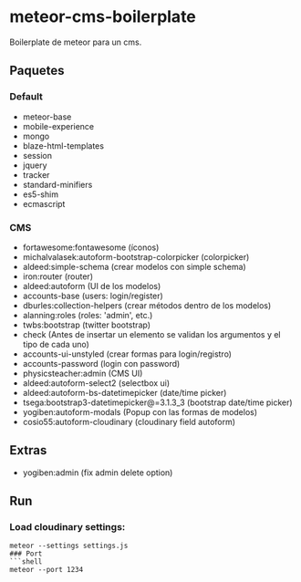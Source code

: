 # meteor-cms-boilerplate
Boilerplate de meteor para un cms.

## Paquetes

### Default
* meteor-base             
* mobile-experience       
* mongo                   
* blaze-html-templates    
* session                 
* jquery                  
* tracker                 
* standard-minifiers     
* es5-shim               
* ecmascript             

### CMS 
* fortawesome:fontawesome                        (íconos)
* michalvalasek:autoform-bootstrap-colorpicker   (colorpicker)
* aldeed:simple-schema                           (crear modelos con simple schema)
* iron:router                                    (router)
* aldeed:autoform                                (UI de los modelos)
* accounts-base                                  (users: login/register)
* dburles:collection-helpers                     (crear métodos dentro de los modelos)
* alanning:roles                                 (roles: 'admin', etc.)
* twbs:bootstrap                                 (twitter bootstrap)
* check                                          (Antes de insertar un elemento se validan los argumentos y el tipo de cada uno)
* accounts-ui-unstyled                           (crear formas para login/registro)
* accounts-password                              (login con password)
* physicsteacher:admin                           (CMS UI)
* aldeed:autoform-select2                        (selectbox ui)
* aldeed:autoform-bs-datetimepicker              (date/time picker)
* tsega:bootstrap3-datetimepicker@=3.1.3_3       (bootstrap date/time picker)
* yogiben:autoform-modals                        (Popup con las formas de modelos)
* cosio55:autoform-cloudinary                    (cloudinary field autoform)

## Extras
* yogiben:admin (fix admin delete option)

## Run
### Load cloudinary settings:
```shell
meteor --settings settings.js
### Port
```shell
meteor --port 1234
